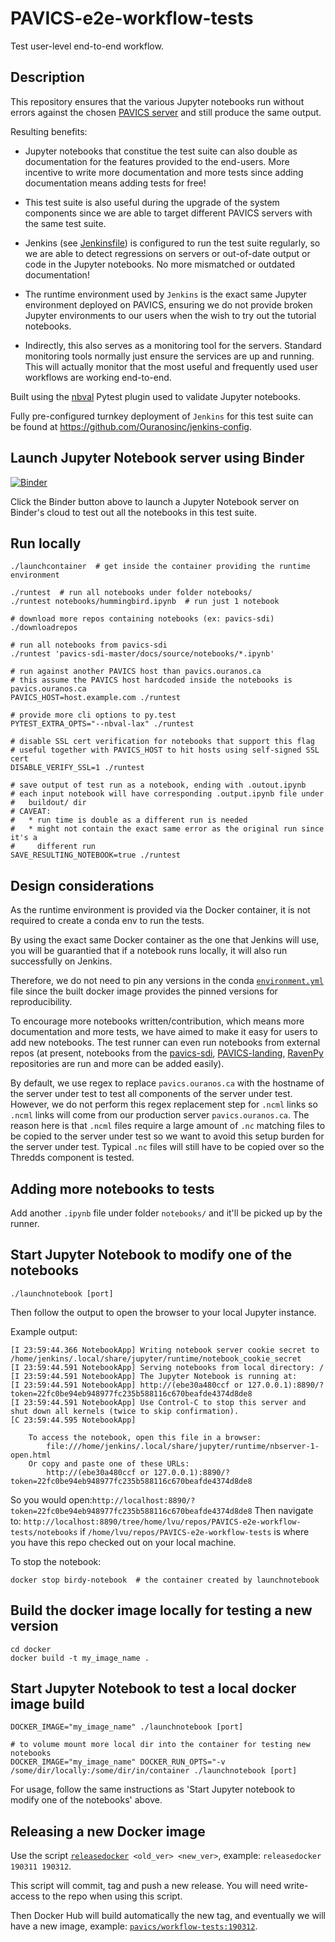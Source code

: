 # PAVICS-e2e-workflow-tests

Test user-level end-to-end workflow.

## Description

This repository ensures that the various Jupyter notebooks run without errors against the chosen [PAVICS server](https://github.com/bird-house/birdhouse-deploy/blob/master/birdhouse) and still produce the same output.

Resulting benefits:

* Jupyter notebooks that constitue the test suite can also double as documentation for the features provided to the end-users. More incentive to write more documentation and more tests since adding documentation means adding tests for free!

* This test suite is also useful during the upgrade of the system components since we are able to target different PAVICS servers with the same test suite.

* Jenkins (see [Jenkinsfile](Jenkinsfile)) is configured to run the test suite regularly, so we are able to detect regressions on servers or out-of-date output or code in the Jupyter notebooks. No more mismatched or outdated
  documentation!

* The runtime environment used by `Jenkins` is the exact same Jupyter environment deployed on PAVICS, ensuring we do not provide broken Jupyter environments to our users when the wish to try out the tutorial notebooks.

* Indirectly, this also serves as a monitoring tool for the servers. Standard monitoring tools normally just ensure the services are up and running. This will actually monitor that the most useful and frequently used user workflows are working end-to-end.

Built using the [nbval](https://github.com/computationalmodelling/nbval) Pytest plugin used to validate Jupyter notebooks.

Fully pre-configured turnkey deployment of `Jenkins` for this test suite can be found at https://github.com/Ouranosinc/jenkins-config.

## Launch Jupyter Notebook server using Binder
[![Binder](https://mybinder.org/badge_logo.svg)](https://mybinder.org/v2/gh/Ouranosinc/PAVICS-e2e-workflow-tests/master)

Click the Binder button above to launch a Jupyter Notebook server on Binder's cloud to test out all the notebooks in this test suite.

## Run locally

```shell
./launchcontainer  # get inside the container providing the runtime environment

./runtest  # run all notebooks under folder notebooks/
./runtest notebooks/hummingbird.ipynb  # run just 1 notebook

# download more repos containing notebooks (ex: pavics-sdi)
./downloadrepos

# run all notebooks from pavics-sdi
./runtest 'pavics-sdi-master/docs/source/notebooks/*.ipynb'

# run against another PAVICS host than pavics.ouranos.ca
# this assume the PAVICS host hardcoded inside the notebooks is pavics.ouranos.ca
PAVICS_HOST=host.example.com ./runtest

# provide more cli options to py.test
PYTEST_EXTRA_OPTS="--nbval-lax" ./runtest

# disable SSL cert verification for notebooks that support this flag
# useful together with PAVICS_HOST to hit hosts using self-signed SSL cert
DISABLE_VERIFY_SSL=1 ./runtest

# save output of test run as a notebook, ending with .outout.ipynb
# each input notebook will have corresponding .output.ipynb file under
#   buildout/ dir
# CAVEAT:
#   * run time is double as a different run is needed
#   * might not contain the exact same error as the original run since it's a
#     different run
SAVE_RESULTING_NOTEBOOK=true ./runtest
```

## Design considerations

As the runtime environment is provided via the Docker container, it is not required to create a conda env to run the tests.

By using the exact same Docker container as the one that Jenkins will use, you will be guarantied that if a notebook runs locally, it will also run successfully on Jenkins.

Therefore, we do not need to pin any versions in the conda [`environment.yml`](docker/environment.yml) file since the built docker image provides the pinned versions for reproducibility.

To encourage more notebooks written/contribution, which means more documentation and more tests, we have aimed to make it easy for users to add new notebooks. The test runner can even run notebooks from external repos (at present, notebooks from the [pavics-sdi](https://github.com/Ouranosinc/pavics-sdi/tree/master/docs/source/notebooks), [PAVICS-landing](https://github.com/Ouranosinc/PAVICS-landing/tree/master/content/notebooks), [RavenPy](https://github.com/CSHS-CWRA/RavenPy/tree/master/docs/notebooks) repositories are run and more can be added easily).

By default, we use regex to replace `pavics.ouranos.ca` with the hostname of the server under test to test all components of the server under test.  However, we do not perform this regex replacement step for `.ncml` links so `.ncml` links will come from our production server `pavics.ouranos.ca`. The reason here is that `.ncml` files
require a large amount of `.nc` matching files to be copied to the server under test so we want to avoid this setup burden for the server under test.  Typical `.nc` files will still have to be copied over so the Thredds component is tested.

## Adding more notebooks to tests

Add another `.ipynb` file under folder `notebooks/` and it'll be picked up by the runner.

## Start Jupyter Notebook to modify one of the notebooks

```shell
./launchnotebook [port]
```

Then follow the output to open the browser to your local Jupyter instance.

Example output:
```
[I 23:59:44.366 NotebookApp] Writing notebook server cookie secret to /home/jenkins/.local/share/jupyter/runtime/notebook_cookie_secret
[I 23:59:44.591 NotebookApp] Serving notebooks from local directory: /
[I 23:59:44.591 NotebookApp] The Jupyter Notebook is running at:
[I 23:59:44.591 NotebookApp] http://(ebe30a480ccf or 127.0.0.1):8890/?token=22fc0be94eb948977fc235b588116c670beafde4374d8de8
[I 23:59:44.591 NotebookApp] Use Control-C to stop this server and shut down all kernels (twice to skip confirmation).
[C 23:59:44.595 NotebookApp]

    To access the notebook, open this file in a browser:
        file:///home/jenkins/.local/share/jupyter/runtime/nbserver-1-open.html
    Or copy and paste one of these URLs:
        http://(ebe30a480ccf or 127.0.0.1):8890/?token=22fc0be94eb948977fc235b588116c670beafde4374d8de8
```

So you would open:`http://localhost:8890/?token=22fc0be94eb948977fc235b588116c670beafde4374d8de8`
Then navigate to: `http://localhost:8890/tree/home/lvu/repos/PAVICS-e2e-workflow-tests/notebooks`
if `/home/lvu/repos/PAVICS-e2e-workflow-tests` is where you have this repo checked out on your local machine.

To stop the notebook:
```shell
docker stop birdy-notebook  # the container created by launchnotebook
```

## Build the docker image locally for testing a new version

```shell
cd docker
docker build -t my_image_name .
```

## Start Jupyter Notebook to test a local docker image build

```shell
DOCKER_IMAGE="my_image_name" ./launchnotebook [port]

# to volume mount more local dir into the container for testing new notebooks
DOCKER_IMAGE="my_image_name" DOCKER_RUN_OPTS="-v /some/dir/locally:/some/dir/in/container ./launchnotebook [port]
```

For usage, follow the same instructions as 'Start Jupyter notebook to modify one of the notebooks' above.

## Releasing a new Docker image

Use the script [`releasedocker`](releasedocker)` <old_ver> <new_ver>`, example:
`releasedocker 190311 190312`.

This script will commit, tag and push a new release. You will need write-access to the repo when using this script.

Then Docker Hub will build automatically the new tag, and eventually we will have a new image, example: [`pavics/workflow-tests:190312`](https://hub.docker.com/r/pavics/workflow-tests/tags).
